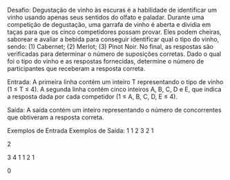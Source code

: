 Desafio:
Degustação de vinho às escuras é a habilidade de identificar um vinho usando apenas seus sentidos do olfato e paladar.
Durante uma competição de degustação, uma garrafa de vinho é aberta e dividia em taças para que os cinco competidores possam provar. Eles podem cheiras, saborear e avaliar a bebida para conseguir identificar qual o tipo do vinho, sendo: (1) Cabernet; (2) Merlot; (3) Pinot Noir. No final, as respostas são verificadas para determinar o número de suposições corretas.
Dado o qual foi o tipo do vinho e as respostas fornecidas, determine o número de participantes que receberam a resposta correta.

Entrada:
A primeira linha contém um inteiro T representando o tipo de vinho (1 ≤ T ≤ 4). A segunda linha contém cinco inteiros A, B, C, D e E, que indica a resposta dada por cada competidor (1 ≤ A, B, C, D, E ≤ 4).

Saída:
A saída contém um inteiro representando o número de concorrentes que obtiveram a resposta correta.

Exemplos de Entrada	Exemplos de Saída:
1
1 2 3 2 1

2

3
4 1 1 2 1

0